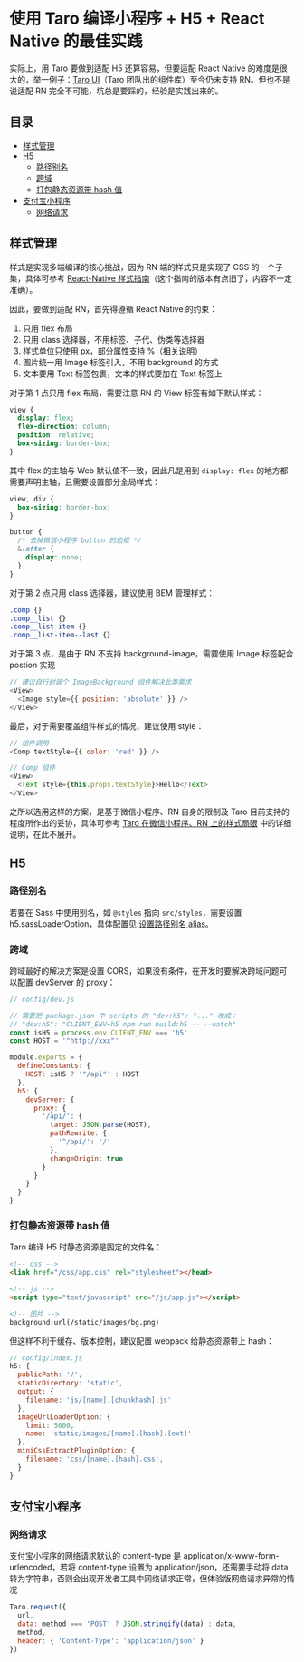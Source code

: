 # 使用 Taro 编译小程序 + H5 + React Native 的最佳实践

实际上，用 Taro 要做到适配 H5 还算容易，但要适配 React Native 的难度是很大的，举一例子：[Taro UI](https://github.com/NervJS/taro-ui)（Taro 团队出的组件库）至今仍未支持 RN。但也不是说适配 RN 完全不可能，坑总是要踩的，经验是实践出来的。

## 目录

* [样式管理](#样式管理)
* [H5](#h5)
    * [路径别名](#路径别名)
    * [跨域](#跨域)
    * [打包静态资源带 hash 值](#打包静态资源带-hash-值)
* [支付宝小程序](#支付宝小程序)
    * [网络请求](#网络请求)

## 样式管理

样式是实现多端编译的核心挑战，因为 RN 端的样式只是实现了 CSS 的一个子集，具体可参考 [React-Native 样式指南](https://github.com/doyoe/react-native-stylesheet-guide)（这个指南的版本有点旧了，内容不一定准确）。

因此，要做到适配 RN，首先得遵循 React Native 的约束：

1. 只用 flex 布局
2. 只用 class 选择器，不用标签、子代、伪类等选择器
3. 样式单位只使用 px，部分属性支持 %（[相关说明](https://github.com/facebook/react-native/commit/3f49e743bea730907066677c7cbfbb1260677d11)）
4. 图片统一用 Image 标签引入，不用 background 的方式
5. 文本要用 Text 标签包裹，文本的样式要加在 Text 标签上

对于第 1 点只用 flex 布局，需要注意 RN 的 View 标签有如下默认样式：

``` css
view {
  display: flex;
  flex-direction: column;
  position: relative;
  box-sizing: border-box;
}
```

其中 flex 的主轴与 Web 默认值不一致，因此凡是用到 `display: flex` 的地方都需要声明主轴，且需要设置部分全局样式：

``` scss
view, div {
  box-sizing: border-box;
}

button {
  /* 去掉微信小程序 button 的边框 */
  &:after {
    display: none;
  }
}
```

对于第 2 点只用 class 选择器，建议使用 BEM 管理样式：

``` scss
.comp {}
.comp__list {}
.comp__list-item {}
.comp__list-item--last {}
```

对于第 3 点，是由于 RN 不支持 background-image，需要使用 Image 标签配合 postion 实现

```js
// 建议自行封装个 ImageBackground 组件解决此类需求
<View>
  <Image style={{ position: 'absolute' }} />
</View>
```

最后，对于需要覆盖组件样式的情况，建议使用 style：

``` js
// 组件调用
<Comp textStyle={{ color: 'red' }} />

// Comp 组件
<View>
  <Text style={this.props.textStyle}>Hello</Text>
</View> 
```

之所以选用这样的方案，是基于微信小程序、RN 自身的限制及 Taro 目前支持的程度所作出的妥协，具体可参考 [Taro 在微信小程序、RN 上的样式局限](../docs/style.md) 中的详细说明，在此不展开。

## H5

### 路径别名

若要在 Sass 中使用别名，如 `@styles` 指向 `src/styles`，需要设置 h5.sassLoaderOption，具体配置见 [设置路径别名 alias](../README.md#设置路径别名-alias)。

### 跨域

跨域最好的解决方案是设置 CORS，如果没有条件，在开发时要解决跨域问题可以配置 devServer 的 proxy：

``` js
// config/dev.js

// 需要把 package.json 中 scripts 的 "dev:h5": "..." 改成：
// "dev:h5": "CLIENT_ENV=h5 npm run build:h5 -- --watch"
const isH5 = process.env.CLIENT_ENV === 'h5'
const HOST = '"http://xxx"'

module.exports = {
  defineConstants: {
    HOST: isH5 ? '"/api"' : HOST
  },
  h5: {
    devServer: {
      proxy: {
        '/api/': {
          target: JSON.parse(HOST),
          pathRewrite: {
            '^/api/': '/'
          },
          changeOrigin: true
        }
      }
    }
  }
}
```

### 打包静态资源带 hash 值

Taro 编译 H5 时静态资源是固定的文件名：

``` html
<!-- css -->
<link href="/css/app.css" rel="stylesheet"></head>

<!-- js -->
<script type="text/javascript" src="/js/app.js"></script>

<!-- 图片 -->
background:url(/static/images/bg.png)
```

但这样不利于缓存、版本控制，建议配置 webpack 给静态资源带上 hash：

``` js
// config/index.js
h5: {
  publicPath: '/',
  staticDirectory: 'static',
  output: {
    filename: 'js/[name].[chunkhash].js'
  },
  imageUrlLoaderOption: {
    limit: 5000,
    name: 'static/images/[name].[hash].[ext]'
  },
  miniCssExtractPluginOption: {
    filename: 'css/[name].[hash].css',
  }
}
```

## 支付宝小程序

### 网络请求

支付宝小程序的网络请求默认的 content-type 是 application/x-www-form-urlencoded，若将 content-type 设置为 application/json，还需要手动将 data 转为字符串，否则会出现开发者工具中网络请求正常，但体验版网络请求异常的情况

``` js
Taro.request({
  url,
  data: method === 'POST' ? JSON.stringify(data) : data,
  method,
  header: { 'Content-Type': 'application/json' }
})
```
